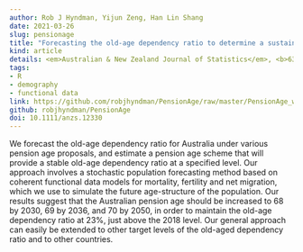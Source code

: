 ```yaml
---
author: Rob J Hyndman, Yijun Zeng, Han Lin Shang
date: 2021-03-26
slug: pensionage
title: "Forecasting the old-age dependency ratio to determine a sustainable pension age"
kind: article
details: <em>Australian & New Zealand Journal of Statistics</em>, <b>63</b>(2), 241-256
tags:
- R
- demography
- functional data
link: https://github.com/robjhyndman/PensionAge/raw/master/PensionAge_wp.pdf
github: robjhyndman/PensionAge
doi: 10.1111/anzs.12330
---
```


We forecast the old-age dependency ratio for Australia under various pension age proposals, and estimate a pension age scheme that will provide a stable old-age dependency ratio at a specified level. Our approach involves a stochastic population forecasting method based on coherent functional data models for mortality, fertility and net migration, which we use to simulate the future age-structure of the population. Our results suggest that the Australian pension age should be increased to 68 by 2030, 69 by 2036, and 70 by 2050, in order to maintain the old-age dependency ratio at 23%, just above the 2018 level. Our general approach can easily be extended to other target levels of the old-aged dependency ratio and to other countries.
